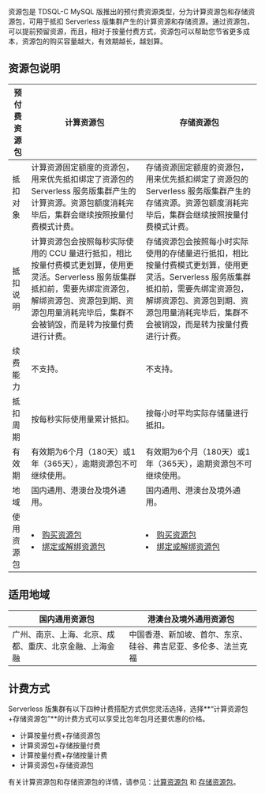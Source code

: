 ﻿资源包是 TDSQL-C MySQL 版推出的预付费资源类型，分为计算资源包和存储资源包，可用于抵扣 Serverless 版集群产生的计算资源和存储资源。通过资源包，可以提前预留资源，而且，相对于按量付费方式，资源包可以帮助您节省更多成本，资源包的购买容量越大，有效期越长，越划算。
## 资源包说明
|预付费资源包 |计算资源包|存储资源包|
| ---- | ---- | --- |
| 抵扣对象 |计算资源固定额度的资源包，用来优先抵扣绑定了资源包的 Serverless 服务版集群产生的计算资源。资源包额度消耗完毕后，集群会继续按照按量付费模式计费。| 存储资源固定额度的资源包，用来优先抵扣绑定了资源包的 Serverless 服务版集群产生的存储资源。资源包额度消耗完毕后，集群会继续按照按量付费模式计费。|
|抵扣说明|计算资源包会按照每秒实际使用的 CCU 量进行抵扣，相比按量付费模式更划算，使用更灵活。Serverless 服务版集群抵扣前，需要先绑定资源包，解绑资源包、资源包到期、资源包用量消耗完毕后，集群不会被销毁，而是转为按量付费进行计费。| 存储资源包会按照每小时实际使用的存储量进行抵扣，相比按量付费模式更划算，使用更灵活。Serverless 服务版集群抵扣前，需要先绑定资源包，解绑资源包、资源包到期、资源包用量消耗完毕后，集群不会被销毁，而是转为按量付费进行计费。|
| 续费能力 | 不支持。 | 不支持。 |
| 抵扣周期 | 按每秒实际使用量累计抵扣。 |按每小时平均实际存储量进行抵扣。|
| 有效期| 有效期为6个月（180天）或1年（365天），逾期资源包不可继续使用。|有效期为6个月（180天）或1年（365天），逾期资源包不可继续使用。|
| 地域| 国内通用、港澳台及境外通用。|国内通用、港澳台及境外通用。|
| 使用资源包| <li>[购买资源包](https://www.tencentcloud.com/document/product/1098/55247)</li><li>[绑定或解绑资源包](https://www.tencentcloud.com/document/product/1098/55250)</li> |<li>[购买资源包](https://www.tencentcloud.com/document/product/1098/55247)</li><li>[绑定或解绑资源包](https://www.tencentcloud.com/document/product/1098/55250)</li>|

## 适用地域
| 国内通用资源包 | 港澳台及境外通用资源包 | 
|---------|---------|
| 广州、南京、上海、北京、成都、重庆、北京金融、上海金融 | 中国香港、新加坡、首尔、东京、硅谷、弗吉尼亚、多伦多、法兰克福 |

## 计费方式
Serverless 版集群有以下四种计费搭配方式供您灵活选择，选择**“计算资源包+存储资源包”**的计费方式可以享受比包年包月还要优惠的价格。
- 计算按量付费+存储资源包
- 计算资源包+存储按量付费
- 计算按量付费+存储按量计费
- 计算资源包+存储资源包

有关计算资源包和存储资源包的详情，请参见：[计算资源包](https://www.tencentcloud.com/document/product/1098/55248) 和 [存储资源包](https://www.tencentcloud.com/document/product/1098/55249)。









